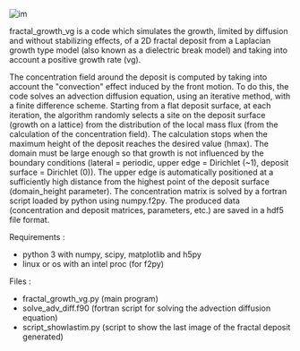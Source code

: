 ![im](https://github.com/FChauvet/fractal_growth_DBM/assets/123599610/d81bb8d3-309f-43a8-b7bf-d66af2082e0f)

fractal_growth_vg is a code which simulates the growth, limited by diffusion and without stabilizing effects, of a 2D fractal deposit from a Laplacian growth type model (also known as a dielectric break model) and taking into account a positive growth rate (vg).

The concentration field around the deposit is computed by taking into account the "convection" effect induced by the front motion. To do this, the code solves an advection diffusion equation, using an iterative method, with a finite difference scheme. Starting from a flat deposit surface, at each iteration, the algorithm randomly selects a site on the deposit surface (growth on a lattice) from the distribution of the local mass flux (from the calculation of the concentration field). The calculation stops when the maximum height of the deposit reaches the desired value (hmax).
The domain must be large enough so that growth is not influenced by the boundary conditions (lateral = periodic, upper edge = Dirichlet (~1), deposit surface = Dirichlet (0)). The upper edge is automatically positioned at a sufficiently high distance from the highest point of the deposit surface (domain_height parameter).
The concentration matrix is solved by a fortran script loaded by python using numpy.f2py. The produced data (concentration and deposit matrices, parameters, etc.) are saved in a hdf5 file format.

Requirements :
- python 3 with numpy, scipy, matplotlib and h5py
- linux or os with an intel proc (for f2py)


Files :
- fractal_growth_vg.py (main program)
- solve_adv_diff.f90 (fortran script for solving the advection diffusion equation)
- script_showlastim.py (script to show the last image of the fractal deposit generated)
